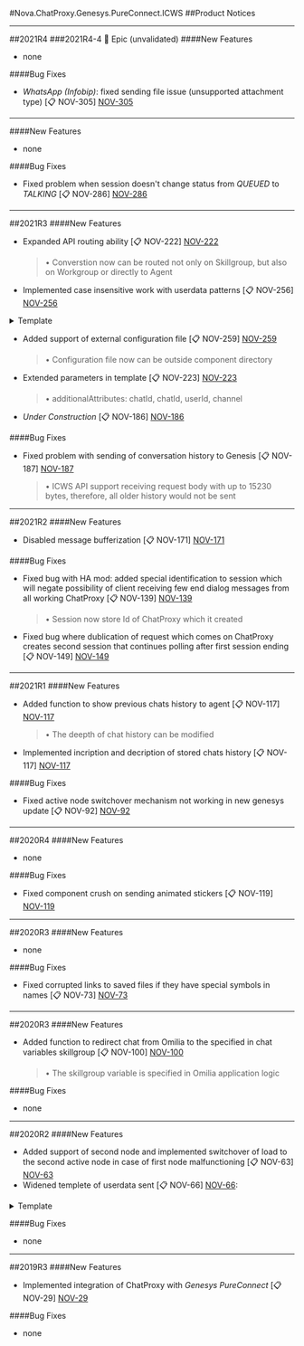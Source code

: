 [NOV-29]: https://sd.novait.com.ua/browse/NOV-29
[NOV-63]: https://sd.novait.com.ua/browse/NOV-63
[NOV-66]: https://sd.novait.com.ua/browse/NOV-66
[NOV-73]: https://sd.novait.com.ua/browse/NOV-73
[NOV-78]: https://sd.novait.com.ua/browse/NOV-78
[NOV-92]: https://sd.novait.com.ua/browse/NOV-92
[NOV-100]: https://sd.novait.com.ua/browse/NOV-100
[NOV-117]: https://sd.novait.com.ua/browse/NOV-117
[NOV-119]: https://sd.novait.com.ua/browse/NOV-119
[NOV-139]: https://sd.novait.com.ua/browse/NOV-139
[NOV-149]: https://sd.novait.com.ua/browse/NOV-149
[NOV-171]: https://sd.novait.com.ua/browse/NOV-171
[NOV-186]: https://sd.novait.com.ua/browse/NOV-186
[NOV-187]: https://sd.novait.com.ua/browse/NOV-187
[NOV-222]: https://sd.novait.com.ua/browse/NOV-222
[NOV-223]: https://sd.novait.com.ua/browse/NOV-223
[NOV-256]: https://sd.novait.com.ua/browse/NOV-256
[NOV-259]: https://sd.novait.com.ua/browse/NOV-259
[NOV-286]: https://sd.novait.com.ua/browse/NOV-286
[NOV-305]: https://sd.novait.com.ua/browse/NOV-305

#Nova.ChatProxy.Genesys.PureConnect.ICWS
##Product Notices
***
##2021R4
###2021R4-4 :briefcase: Epic (unvalidated)
####New Features
- none

####Bug Fixes
- *WhatsApp (Infobip)*: fixed sending file issue (unsupported attachment type) [:clipboard: NOV-305] [NOV-305]
***

####New Features
- none

####Bug Fixes
- Fixed problem when session doesn't change status from *QUEUED* to *TALKING* [:clipboard: NOV-286] [NOV-286]
***

##2021R3
####New Features
- Expanded API routing ability [:clipboard: NOV-222] [NOV-222]

	> • Converstion now can be routed not only on Skillgroup, but also on Workgroup or directly to Agent

- Implemented case insensitive work with userdata patterns [:clipboard: NOV-256] [NOV-256]
	
<details><summary>Template</summary>
<p>

```
{userId}
{chatId}
{conversation}
{channel}
{source}
{slug}
{username}
{firstname}
{lastname}
```
</p>
</details>

- Added support of external configuration file [:clipboard: NOV-259] [NOV-259]

	> • Configuration file now can be outside component directory

- Extended parameters in template [:clipboard: NOV-223] [NOV-223]

	> • additionalAttributes: chatId, chatId, userId, channel

- *Under Construction* [:clipboard: NOV-186] [NOV-186]

####Bug Fixes
- Fixed problem with sending of conversation history to Genesis [:clipboard: NOV-187] [NOV-187]

	> • ICWS API support receiving request body with up to 15230 bytes, therefore, all older history would not be sent
***

##2021R2
####New Features
- Disabled message bufferization [:clipboard: NOV-171] [NOV-171]

####Bug Fixes
- Fixed bug with HA mod: added special identification to session which will negate possibility of client receiving few end dialog messages from all working ChatProxy [:clipboard: NOV-139] [NOV-139]

	> • Session now store Id of ChatProxy which it created

- Fixed bug where dublication of request which comes on ChatProxy creates second session that continues polling after first session ending [:clipboard: NOV-149] [NOV-149]
***

##2021R1
####New Features
- Added function to show previous chats history to agent [:clipboard: NOV-117] [NOV-117]

	> • The deepth of chat history can be modified
	
- Implemented incription and decription of stored chats history [:clipboard: NOV-117] [NOV-117]

####Bug Fixes
- Fixed active node switchover mechanism not working in new genesys update [:clipboard: NOV-92] [NOV-92]
***

##2020R4
####New Features
- none

####Bug Fixes
- Fixed component crush on sending animated stickers [:clipboard: NOV-119] [NOV-119]
***

##2020R3
####New Features
- none

####Bug Fixes
- Fixed corrupted links to saved files if they have special symbols in names [:clipboard: NOV-73] [NOV-73]
***

##2020R3
####New Features
- Added function to redirect chat from Omilia to the specified in chat variables skillgroup [:clipboard: NOV-100] [NOV-100]

	> • The skillgroup variable is specified in Omilia application logic

####Bug Fixes
- none
***

##2020R2
####New Features
- Added support of second node and implemented switchover of load to the second active node in case of first node malfunctioning [:clipboard: NOV-63] [NOV-63]
- Widened templete of userdata sent  [:clipboard: NOV-66] [NOV-66]:

<details><summary>Template</summary>
<p>
```
{userid}
{username}
{lastname}
{firstname}
{source}
{channel}
```
</p>
</details>

####Bug Fixes
- none
***

##2019R3
####New Features
- Implemented integration of ChatProxy with *Genesys PureConnect* [:clipboard: NOV-29] [NOV-29]

####Bug Fixes
- none